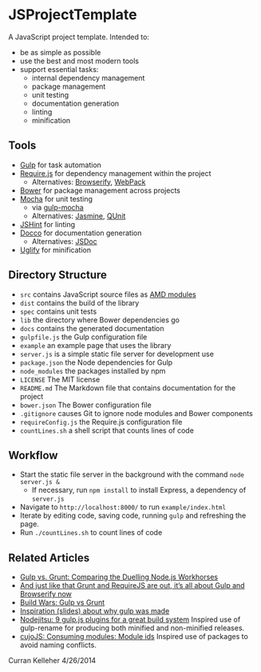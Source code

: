 JSProjectTemplate
=================

A JavaScript project template. Intended to:

 * be as simple as possible
 * use the best and most modern tools
 * support essential tasks:
   * internal dependency management
   * package management
   * unit testing
   * documentation generation
   * linting
   * minification

## Tools

 * [Gulp](http://gulpjs.com/) for task automation
 * [Require.js](http://requirejs.org/) for dependency management within the project
   * Alternatives: [Browserify](http://browserify.org/), [WebPack](http://webpack.github.io/)
 * [Bower](http://bower.io/) for package management across projects
 * [Mocha](http://visionmedia.github.io/mocha/) for unit testing
   * via [gulp-mocha](https://www.npmjs.org/package/gulp-mocha)
   * Alternatives: [Jasmine](http://jasmine.github.io/2.0/introduction.html), [QUnit](https://qunitjs.com/)
 * [JSHint](http://www.jshint.com/) for linting
 * [Docco](http://jashkenas.github.io/docco/) for documentation generation
   * Alternatives: [JSDoc](https://github.com/jsdoc3/jsdoc)
 * [Uglify](https://github.com/mishoo/UglifyJS) for minification

## Directory Structure

 * `src` contains JavaScript source files as [AMD modules](http://requirejs.org/)
 * `dist` contains the build of the library
 * `spec` contains unit tests
 * `lib` the directory where Bower dependencies go
 * `docs` contains the generated documentation
 * `gulpfile.js` the Gulp configuration file
 * `example` an example page that uses the library
 * `server.js` is a simple static file server for development use
 * `package.json` the Node dependencies for Gulp
 * `node_modules` the packages installed by npm
 * `LICENSE` The MIT license
 * `README.md` The Markdown file that contains documentation for the project
 * `bower.json` The Bower configuration file
 * `.gitignore` causes Git to ignore node modules and Bower components
 * `requireConfig.js` the Require.js configuration file
 * `countLines.sh` a shell script that counts lines of code

## Workflow

 * Start the static file server in the background with the command `node server.js &`
   * If necessary, run `npm install` to install Express, a dependency of `server.js`
 * Navigate to `http://localhost:8000/` to run `example/index.html`
 * Iterate by editing code, saving code, running `gulp` and refreshing the page.
 * Run `./countLines.sh` to count lines of code

## Related Articles

 * [Gulp vs. Grunt: Comparing the Duelling Node.js Workhorses](http://unobfuscated.blogspot.com/2014/01/gulp-vs-grunt-comparing-duelling-nodejs.html)
 * [And just like that Grunt and RequireJS are out, it’s all about Gulp and Browserify now](http://www.100percentjs.com/just-like-grunt-gulp-browserify-now/)
 * [Build Wars: Gulp vs Grunt](http://markdalgleish.github.io/presentation-build-wars-gulp-vs-grunt/)
 * [Inspiration (slides) about why gulp was made](http://slides.com/contra/gulp)
 * [Nodejitsu: 9 gulp.js plugins for a great build system](http://blog.nodejitsu.com/npmawesome-9-gulp-plugins/) Inspired use of gulp-rename for producing both minified and non-minified releases.
 * [cujoJS: Consuming modules: Module ids](http://know.cujojs.com/tutorials/modules/consuming-modules-module-ids) Inspired use of packages to avoid naming conflicts.

Curran Kelleher 4/26/2014
